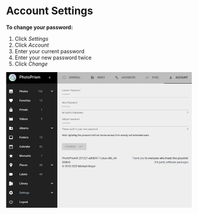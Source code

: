 # Account Settings

**To change your password:**

1. Click *Settings*
2. Click *Account*
3. Enter your current password
4. Enter your new password twice
5. Click *Change*

![Screenshot](img/account-settings.jpg)